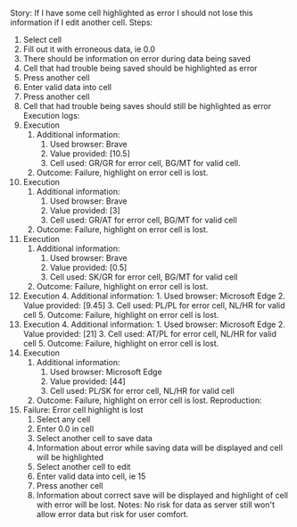 Story:
If I have some cell highlighted as error I should not lose this information if I edit another cell.
Steps:
1. Select cell
2. Fill out it with erroneous data, ie 0.0
3. There should be information on error during data being saved
4. Cell that had trouble being saved should be highlighted as error
5. Press another cell
6. Enter valid data into cell
7. Press another cell
8. Cell that had trouble being saves should still be highlighted as error
Execution logs:
1. Execution
	1. Additional information:
		1. Used browser: Brave
		2. Value provided: [10.5]
		3. Cell used: GR/GR for error cell, BG/MT for valid cell.
	2. Outcome: Failure, highlight on error cell is lost.
2.  Execution
	1. Additional information:
		1. Used browser: Brave
		2. Value provided: [3]
		3. Cell used: GR/AT for error cell, BG/MT for valid cell
	2. Outcome: Failure, highlight on error cell is lost.
3.  Execution
	1. Additional information:
		1. Used browser: Brave
		2. Value provided: [0.5]
		3. Cell used: SK/GR for error cell, BG/MT for valid cell
	2. Outcome: Failure, highlight on error cell is lost.
4. Execution
	4. Additional information:
		1. Used browser: Microsoft Edge
		2. Value provided: [9.45]
		3. Cell used: PL/PL for error cell, NL/HR for valid cell
	5. Outcome: Failure, highlight on error cell is lost.
5. Execution
	4. Additional information:
		1. Used browser: Microsoft Edge
		2. Value provided: [21]
		3. Cell used: AT/PL for error cell, NL/HR for valid cell
	5. Outcome: Failure, highlight on error cell is lost.
6.  Execution
	1. Additional information:
		1. Used browser: Microsoft Edge
		2. Value provided: [44]
		3. Cell used: PL/SK for error cell, NL/HR for valid cell
	2. Outcome: Failure, highlight on error cell is lost.
Reproduction:
1.  Failure: Error cell highlight is lost
	1. Select any cell
	2. Enter 0.0 in cell 
	3. Select another cell to save data
	4. Information about error while saving data will be displayed and cell will be highlighted
	5. Select another cell to edit
	6. Enter valid data into cell, ie 15
	7. Press another cell
	8. Information about correct save will be displayed and highlight of cell with error will be lost.
Notes:
No risk for data as server still won't allow error data but risk for user comfort.
